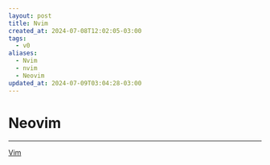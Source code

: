 ```yaml
---
layout: post
title: Nvim
created_at: 2024-07-08T12:02:05-03:00
tags:
  - v0
aliases:
  - Nvim
  - nvim
  - Neovim
updated_at: 2024-07-09T03:04:28-03:00
---
```

# Neovim
---

[Vim](_insight/2024/07/2024-07-08-Vim.md)
